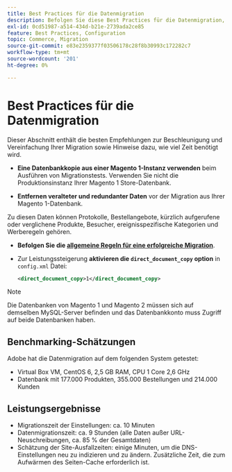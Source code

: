 ```yaml
---
title: Best Practices für die Datenmigration
description: Befolgen Sie diese Best Practices für die Datenmigration, um eine erfolgreiche Aktualisierung von Magento 1 auf Magento 2 sicherzustellen.
exl-id: 0cd51987-a514-434d-b21e-2739ada2ce85
feature: Best Practices, Configuration
topic: Commerce, Migration
source-git-commit: e83e2359377f03506178c28f8b30993c172282c7
workflow-type: tm+mt
source-wordcount: '201'
ht-degree: 0%

---
```


# Best Practices für die Datenmigration

Dieser Abschnitt enthält die besten Empfehlungen zur Beschleunigung und Vereinfachung Ihrer Migration sowie Hinweise dazu, wie viel Zeit benötigt wird.

* **Eine Datenbankkopie aus einer Magento 1-Instanz verwenden** beim Ausführen von Migrationstests. Verwenden Sie nicht die Produktionsinstanz Ihrer Magento 1 Store-Datenbank.

* **Entfernen veralteter und redundanter Daten** vor der Migration aus Ihrer Magento 1-Datenbank.

Zu diesen Daten können Protokolle, Bestellangebote, kürzlich aufgerufene oder verglichene Produkte, Besucher, ereignisspezifische Kategorien und Werberegeln gehören.

* **Befolgen Sie die [allgemeine Regeln für eine erfolgreiche Migration](migrate-data/overview.md#migration-overview)**.

* Zur Leistungssteigerung **aktivieren die `direct_document_copy` option** in `config.xml` Datei:

  ```xml
  <direct_document_copy>1</direct_document_copy>
  ```

>[!NOTE]
>
>Die Datenbanken von Magento 1 und Magento 2 müssen sich auf demselben MySQL-Server befinden und das Datenbankkonto muss Zugriff auf beide Datenbanken haben.

## Benchmarking-Schätzungen

Adobe hat die Datenmigration auf dem folgenden System getestet:

* Virtual Box VM, CentOS 6, 2,5 GB RAM, CPU 1 Core 2,6 GHz
* Datenbank mit 177.000 Produkten, 355.000 Bestellungen und 214.000 Kunden

## Leistungsergebnisse

* Migrationszeit der Einstellungen: ca. 10 Minuten
* Datenmigrationszeit: ca. 9 Stunden (alle Daten außer URL-Neuschreibungen, ca. 85 % der Gesamtdaten)
* Schätzung der Site-Ausfallzeiten: einige Minuten, um die DNS-Einstellungen neu zu indizieren und zu ändern. Zusätzliche Zeit, die zum Aufwärmen des Seiten-Cache erforderlich ist.
